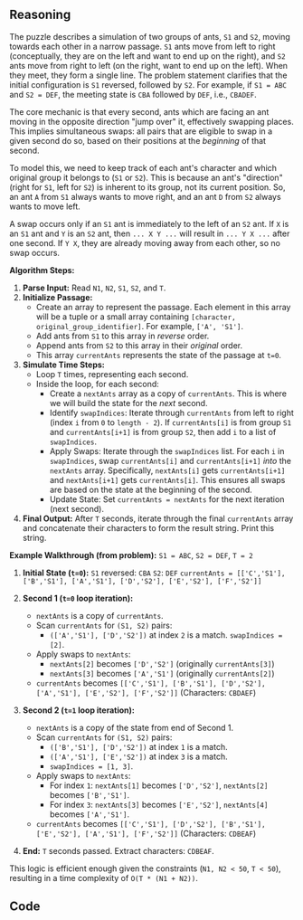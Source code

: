 ## Reasoning

The puzzle describes a simulation of two groups of ants, `S1` and `S2`, moving towards each other in a narrow passage. `S1` ants move from left to right (conceptually, they are on the left and want to end up on the right), and `S2` ants move from right to left (on the right, want to end up on the left). When they meet, they form a single line. The problem statement clarifies that the initial configuration is `S1` reversed, followed by `S2`. For example, if `S1 = ABC` and `S2 = DEF`, the meeting state is `CBA` followed by `DEF`, i.e., `CBADEF`.

The core mechanic is that every second, ants which are facing an ant moving in the opposite direction "jump over" it, effectively swapping places. This implies simultaneous swaps: all pairs that are eligible to swap in a given second do so, based on their positions at the *beginning* of that second.

To model this, we need to keep track of each ant's character and which original group it belongs to (`S1` or `S2`). This is because an ant's "direction" (right for `S1`, left for `S2`) is inherent to its group, not its current position. So, an ant `A` from `S1` always wants to move right, and an ant `D` from `S2` always wants to move left.

A swap occurs only if an `S1` ant is immediately to the left of an `S2` ant. If `X` is an `S1` ant and `Y` is an `S2` ant, then `... X Y ...` will result in `... Y X ...` after one second. If `Y X`, they are already moving away from each other, so no swap occurs.

**Algorithm Steps:**

1.  **Parse Input:** Read `N1`, `N2`, `S1`, `S2`, and `T`.
2.  **Initialize Passage:**
    *   Create an array to represent the passage. Each element in this array will be a tuple or a small array containing `[character, original_group_identifier]`. For example, `['A', 'S1']`.
    *   Add ants from `S1` to this array in *reverse* order.
    *   Append ants from `S2` to this array in their *original* order.
    *   This array `currentAnts` represents the state of the passage at `t=0`.
3.  **Simulate Time Steps:**
    *   Loop `T` times, representing each second.
    *   Inside the loop, for each second:
        *   Create a `nextAnts` array as a copy of `currentAnts`. This is where we will build the state for the *next* second.
        *   Identify `swapIndices`: Iterate through `currentAnts` from left to right (index `i` from `0` to `length - 2`). If `currentAnts[i]` is from group `S1` and `currentAnts[i+1]` is from group `S2`, then add `i` to a list of `swapIndices`.
        *   Apply Swaps: Iterate through the `swapIndices` list. For each `i` in `swapIndices`, swap `currentAnts[i]` and `currentAnts[i+1]` *into* the `nextAnts` array. Specifically, `nextAnts[i]` gets `currentAnts[i+1]` and `nextAnts[i+1]` gets `currentAnts[i]`. This ensures all swaps are based on the state at the beginning of the second.
        *   Update State: Set `currentAnts = nextAnts` for the next iteration (next second).
4.  **Final Output:** After `T` seconds, iterate through the final `currentAnts` array and concatenate their characters to form the result string. Print this string.

**Example Walkthrough (from problem):**
`S1 = ABC`, `S2 = DEF`, `T = 2`

1.  **Initial State (`t=0`):**
    `S1` reversed: `CBA`
    `S2`: `DEF`
    `currentAnts = [['C','S1'], ['B','S1'], ['A','S1'], ['D','S2'], ['E','S2'], ['F','S2']]`

2.  **Second 1 (`t=0` loop iteration):**
    *   `nextAnts` is a copy of `currentAnts`.
    *   Scan `currentAnts` for `(S1, S2)` pairs:
        *   `(['A','S1'], ['D','S2'])` at index `2` is a match. `swapIndices = [2]`.
    *   Apply swaps to `nextAnts`:
        *   `nextAnts[2]` becomes `['D','S2']` (originally `currentAnts[3]`)
        *   `nextAnts[3]` becomes `['A','S1']` (originally `currentAnts[2]`)
    *   `currentAnts` becomes `[['C','S1'], ['B','S1'], ['D','S2'], ['A','S1'], ['E','S2'], ['F','S2']]` (Characters: `CBDAEF`)

3.  **Second 2 (`t=1` loop iteration):**
    *   `nextAnts` is a copy of the state from end of Second 1.
    *   Scan `currentAnts` for `(S1, S2)` pairs:
        *   `(['B','S1'], ['D','S2'])` at index `1` is a match.
        *   `(['A','S1'], ['E','S2'])` at index `3` is a match.
        *   `swapIndices = [1, 3]`.
    *   Apply swaps to `nextAnts`:
        *   For index `1`: `nextAnts[1]` becomes `['D','S2']`, `nextAnts[2]` becomes `['B','S1']`.
        *   For index `3`: `nextAnts[3]` becomes `['E','S2']`, `nextAnts[4]` becomes `['A','S1']`.
    *   `currentAnts` becomes `[['C','S1'], ['D','S2'], ['B','S1'], ['E','S2'], ['A','S1'], ['F','S2']]` (Characters: `CDBEAF`)

4.  **End:** `T` seconds passed. Extract characters: `CDBEAF`.

This logic is efficient enough given the constraints (`N1, N2 < 50`, `T < 50`), resulting in a time complexity of `O(T * (N1 + N2))`.

## Code
